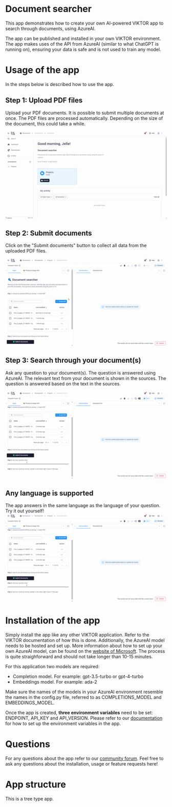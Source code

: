 # Document searcher
This app demonstrates how to create your own AI-powered VIKTOR app to search through documents, using AzureAI.

The app can be published and installed in your own VIKTOR environment. The app makes uses 
of the API from AzureAI (similar to what ChatGPT is running on), ensuring your data is safe and is not used to train 
any model.

# Usage of the app
In the steps below is described how to use the app.

## Step 1: Upload PDF files
Upload your PDF documents. It is possible to submit multiple documents at once. The PDF files are processed 
automatically. Depending on the size of the document, this could take a while.

![](resources/document_searcher_step1.gif)

## Step 2: Submit documents
Click on the "Submit documents" button to collect all data from the uploaded PDF files.

![](resources/document_searcher_step2.gif)

## Step 3: Search through your document(s)
Ask any question to your document(s). The question is answered using AzureAI. The relevant text from your 
document is shown in the sources. The question is answered based on the text in the sources.

![](resources/document_searcher_step3.gif)

## Any language is supported
The app answers in the same language as the language of your question. Try it out yourself!
![](resources/document_searcher_step3.gif)


# Installation of the app
Simply install the app like any other VIKTOR application. Refer to the VIKTOR documentation of how this is done. 
Additionally, the AzureAI model needs to be hosted and set up. More information about how to set up your own AzureAI 
model, can be found on the [website of Microsoft](https://learn.microsoft.com/en-us/azure/ai-services/openai/quickstart?tabs=command-line%2Cpython&amp%3Bpivots=programming-language-python&pivots=programming-language-python).
The process is quite straighforward and should not take longer than 10-15 minutes.

For this application two models are required:

- Completion model. For example: gpt-3.5-turbo or gpt-4-turbo
- Embeddings model. For example: ada-2

Make sure the names of the models in your AzureAI environment resemble the names in the config.py file, referred to as COMPLETIONS_MODEL and EMBEDDINGS_MODEL.

Once the app is created, **three environment variables** need to be set: ENDPOINT, API_KEY and API_VERSION. Please refer to our [documentation](https://docs.viktor.ai/docs/create-apps/development-tools-and-tips/environment-variables/) 
for how to set up the environment variables in the app.

# Questions
For any questions about the app refer to our [community forum](https://community.viktor.ai/t/public-app-document-searcher-powered-by-chatgpt/1103). 
Feel free to ask any questions about the installation, usage or feature requests here!

# App structure
This is a tree type app.